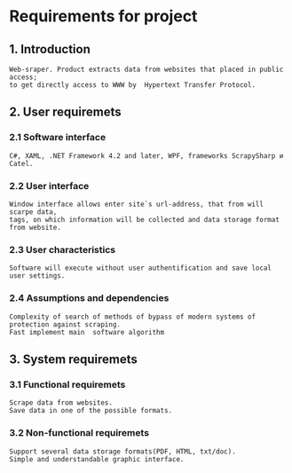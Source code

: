# Requirements for project #
## 1. Introduction ##
	Web-sraper. Product extracts data from websites that placed in public access; 
	to get directly access to WWW by  Hypertext Transfer Protocol. 

## 2. User requiremets ##
### 2.1 Software interface ###
	С#, XAML, .NET Framework 4.2 and later, WPF, frameworks ScrapySharp и Catel.

### 2.2 User interface ###
	Window interface allows enter site`s url-address, that from will scarpe data, 
	tags, on which information will be collected and data storage format from website.
	
### 2.3 User characteristics ###
	Software will execute without user authentification and save local user settings.
	
### 2.4 Assumptions and dependencies ###
	Complexity of search of methods of bypass of modern systems of protection against scraping. 
	Fast implement main  software algorithm
	
## 3. System requiremets ##
### 3.1 Functional requiremets ###
	Scrape data from websites.
	Save data in one of the possible formats.
### 3.2 Non-functional requiremets ###
	Support several data storage formats(PDF, HTML, txt/doc).
	Simple and understandable graphic interface.
	
